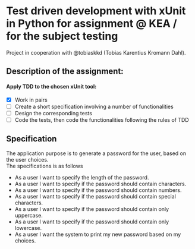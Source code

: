 # Test driven development with xUnit in Python for assignment @ KEA / for the subject testing

Project in cooperation with @tobiaskkd (Tobias Karentius Kromann Dahl).

## Description of the assignment:

#### Apply TDD to the chosen xUnit tool:

- [x] Work in pairs
- [ ] Create a short specification involving a number of functionalities
- [ ] Design the corresponding tests
- [ ] Code the tests, then code the functionalities following the rules of TDD

## Specification

The application purpose is to generate a password for the user, based on the user choices.  
The specifications is as follows

- As a user I want to specify the length of the password.
- As a user I want to specify if the password should contain characters.
- As a user I want to specify if the password should contain numbers.
- As a user I want to specify if the password should contain special characters.
- As a user I want to specify if the password should contain only uppercase.
- As a user I want to specify if the password should contain only lowercase.
- As a user I want the system to print my new password based on my choices.

